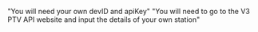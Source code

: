 "You will need your own devID and apiKey"
"You will need to go to the V3 PTV API website and input the details of your own station"